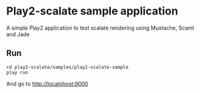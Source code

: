 # Play2-scalate sample application

A simple Play2 application to test scalate rendering using Mustache, Scaml and Jade

## Run


```
cd play2-scalate/samples/play2-scalate-sample
play run
```
And go to [http://localohost:9000](http://localohost:9000)